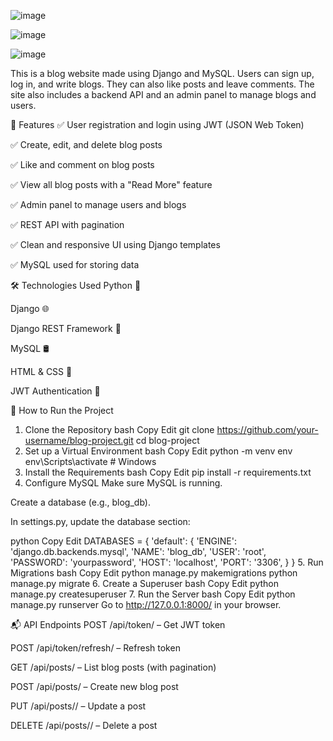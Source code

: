 ![image](https://github.com/user-attachments/assets/e849d4c7-4e16-4a7a-92ea-2ed9bdef7dac)

![image](https://github.com/user-attachments/assets/a0efe00f-50a4-423d-aa9c-55bbd9593d8d)

![image](https://github.com/user-attachments/assets/92ae501d-7214-4cf2-a1d6-b44e038b79b9)

This is a blog website made using Django and MySQL. Users can sign up, log in, and write blogs. They can also like posts and leave comments. The site also includes a backend API and an admin panel to manage blogs and users.

🚀 Features
✅ User registration and login using JWT (JSON Web Token)

✅ Create, edit, and delete blog posts

✅ Like and comment on blog posts

✅ View all blog posts with a "Read More" feature

✅ Admin panel to manage users and blogs

✅ REST API with pagination

✅ Clean and responsive UI using Django templates

✅ MySQL used for storing data

🛠️ Technologies Used
Python 🐍

Django 🌐

Django REST Framework 🔗

MySQL 🛢️

HTML & CSS 🎨

JWT Authentication 🔐

📂 How to Run the Project
1. Clone the Repository
bash
Copy
Edit
git clone https://github.com/your-username/blog-project.git
cd blog-project
2. Set up a Virtual Environment
bash
Copy
Edit
python -m venv env
env\Scripts\activate  # Windows
3. Install the Requirements
bash
Copy
Edit
pip install -r requirements.txt
4. Configure MySQL
Make sure MySQL is running.

Create a database (e.g., blog_db).

In settings.py, update the database section:

python
Copy
Edit
DATABASES = {
    'default': {
        'ENGINE': 'django.db.backends.mysql',
        'NAME': 'blog_db',
        'USER': 'root',
        'PASSWORD': 'yourpassword',
        'HOST': 'localhost',
        'PORT': '3306',
    }
}
5. Run Migrations
bash
Copy
Edit
python manage.py makemigrations
python manage.py migrate
6. Create a Superuser
bash
Copy
Edit
python manage.py createsuperuser
7. Run the Server
bash
Copy
Edit
python manage.py runserver
Go to http://127.0.0.1:8000/ in your browser.

📬 API Endpoints
POST /api/token/ – Get JWT token

POST /api/token/refresh/ – Refresh token

GET /api/posts/ – List blog posts (with pagination)

POST /api/posts/ – Create new blog post

PUT /api/posts/<id>/ – Update a post

DELETE /api/posts/<id>/ – Delete a post
